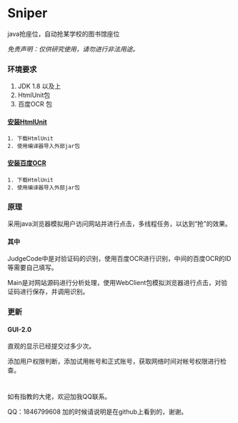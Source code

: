 # Sniper
 java抢座位，自动抢某学校的图书馆座位

 *免责声明：仅供研究使用，请勿进行非法用途。*


 ### 环境要求
 1. JDK 1.8 以及上
 2. HtmlUnit包
 3. 百度OCR 包

 #### [安装HtmlUnit](http://htmlunit.sourceforge.net/)
 ```
 1. 下载HtmlUnit
 2. 使用编译器导入外部jar包

```
 #### [安装百度OCR](https://ai.baidu.com/download?sdkId=1)
 ```
 1. 下载HtmlUnit
 2. 使用编译器导入外部jar包
 ```

 ### 原理

 采用java浏览器模拟用户访问网站并进行点击，多线程任务，以达到“抢”的效果。

 #### 其中

 JudgeCode中是对验证码的识别，使用百度OCR进行识别，中间的百度OCR的ID等需要自己填写。

 Main是对网站源码进行分析处理，使用WebClient包模拟浏览器进行点击，对验证码进行保存，并调用识别。




 ### 更新

 #### GUI-2.0
 直观的显示已经提交过多少次。

 添加用户权限判断，添加试用帐号和正式账号，获取网络时间对帐号权限进行检查。

 #
 如有指教的大佬，欢迎加我QQ联系。

 QQ：1846799608 加的时候请说明是在github上看到的，谢谢。
